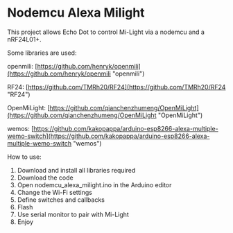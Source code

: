 # Nodemcu Alexa Milight #

This project allows Echo Dot to control Mi-Light via a nodemcu and a nRF24L01+.

Some libraries are used:

openmili: [https://github.com/henryk/openmili](https://github.com/henryk/openmili "openmili") 

RF24: [https://github.com/TMRh20/RF24](https://github.com/TMRh20/RF24 "RF24")

OpenMiLight: [https://github.com/qianchenzhumeng/OpenMiLight](https://github.com/qianchenzhumeng/OpenMiLight "OpenMiLight")

wemos: [https://github.com/kakopappa/arduino-esp8266-alexa-multiple-wemo-switch](https://github.com/kakopappa/arduino-esp8266-alexa-multiple-wemo-switch "wemos")

How to use:

1. Download and install all libraries required
1. Download the code
2. Open nodemcu_alexa_milight.ino in the Arduino editor
3. Change the Wi-Fi settings
4. Define switches and callbacks
5. Flash
6. Use serial monitor to pair with Mi-Light
7. Enjoy